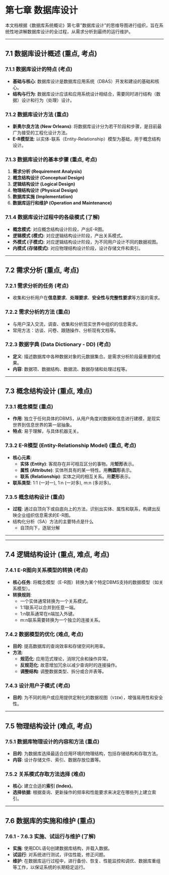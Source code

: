 # 第七章 数据库设计

本文档根据《数据库系统概论》第七章"数据库设计"的思维导图进行组织，旨在系统性地讲解数据库设计的全过程，从需求分析到最终的运行维护。

---

## 7.1 数据库设计概述 (重点, 考点)

### 7.1.1 数据库设计的特点 (考点)
- **基础与核心**: 数据库设计是数据库应用系统（DBAS）开发和建设的基础和核心。
- **结构与行为**: 数据库设计应该和应用系统设计相结合，需要同时进行结构（数据）设计和行为（处理）设计。

### 7.1.2 数据库设计方法 (重点)
- **新奥尔良方法 (New Orleans)**: 将数据库设计分为若干阶段和步骤，是目前最广为接受的工程化设计方法。
- **E-R模型法**: 以实体-联系（Entity-Relationship）模型为基础，用于概念结构设计。

### 7.1.3 数据库设计的基本步骤 (重点, 考点)
1.  **需求分析 (Requirement Analysis)**
2.  **概念结构设计 (Conceptual Design)**
3.  **逻辑结构设计 (Logical Design)**
4.  **物理结构设计 (Physical Design)**
5.  **数据库实施 (Implementation)**
6.  **数据库运行和维护 (Operation and Maintenance)**

### 7.1.4 数据库设计过程中的各级模式 (了解)
- **概念模式**: 对应概念结构设计阶段，产出E-R图。
- **逻辑模式 (模式)**: 对应逻辑结构设计阶段，产出关系模式。
- **外模式 (子模式)**: 对应逻辑结构设计阶段，为不同用户设计不同的数据视图。
- **内模式 (存储模式)**: 对应物理结构设计阶段，设计存储文件和索引。

---

## 7.2 需求分析 (重点, 考点)

### 7.2.1 需求分析的任务 (考点)
- 收集和分析用户在**信息要求**、**处理要求**、**安全性与完整性要求**等方面的需求。

### 7.2.2 需求分析的方法 (重点)
- 与用户深入交流，调查、收集和分析现实世界中组织的信息需求。
- 常用方法：访谈、问卷、跟随操作、分析现有文档等。

### 7.2.3 数据字典 (Data Dictionary - DD) (考点)
- **定义**: 描述数据库中各种数据对象的元数据集合。是需求分析阶段最重要的成果。
- **内容**: 数据项、数据结构、数据流、数据存储和处理过程等。

---

## 7.3 概念结构设计 (重点, 难点)

### 7.3.1 概念模型 (重点)
- **作用**: 独立于任何具体的DBMS，从用户角度对数据和信息进行建模，是现实世界到信息世界的第一层抽象。
- **特点**: 易于理解，与具体机器无关。

### 7.3.2 E-R模型 (Entity-Relationship Model) (重点, 考点)
- **核心元素**:
    - **实体 (Entity)**: 客观存在并可相互区分的事物。用**矩形**表示。
    - **属性 (Attribute)**: 实体所具有的某一特性。用**椭圆形**表示。
    - **联系 (Relationship)**: 实体之间的相互关系。用**菱形**表示。
- **联系类型**: 1:1 (一对一), 1:n (一对多), m:n (多对多)。

### 7.3.5 概念结构设计 (重点)
- **过程**: 通过自顶向下或自底向上的方法，识别出实体、属性和联系，构建出反映企业组织信息需求的E-R图。
-  结构化分析（SA）方法的主要特点是什么
	- 自顶向下，逐层分解
****
---

## 7.4 逻辑结构设计 (重点, 难点, 考点)

### 7.4.1 E-R图向关系模型的转换 (考点)
- **核心任务**: 将概念模型（E-R图）转换为某个特定DBMS支持的数据模型（如关系模型）。
- **转换规则**:
    - 一个实体通常转换为一个关系模式。
    - 1:1联系可以合并到任意一端。
    - 1:n联系通常在n端加入外键。
    - m:n联系需要转换为一个独立的连接关系。

### 7.4.2 数据模型的优化 (难点, 考点)
- **目的**: 提高数据库的查询效率和存储空间利用率。
- **方法**:
    - **规范化**: 应用范式理论，消除冗余和操作异常。
    - **反规范化**: 故意增加冗余以减少查询时的连接操作。
    - **调整结构**: 调整数据类型、拆分或合并表等。

### 7.4.3 设计用户子模式 (考点)
- **目的**: 为不同的用户或应用提供定制化的数据视图（`VIEW`），增强易用性和安全性。

---

## 7.5 物理结构设计 (难点, 考点)

### 7.5.1 数据库物理设计的内容和方法 (重点)
- **目的**: 为数据库选择最适合应用环境的物理结构，包括存储结构和存取方法。
- **内容**: 设计存储文件、索引、数据存放位置等。

### 7.5.2 关系模式存取方法选择 (难点)
- **核心**: 建立合适的**索引 (Index)**。
- **选择依据**: 根据查询、更新操作的频率和性能要求来决定在哪些列上建立索引。

---

## 7.6 数据库的实施和维护 (重点)

### 7.6.1 - 7.6.3 实施、试运行与维护 (了解)
- **实施**: 使用DDL语句创建数据库结构，并载入数据。
- **试运行**: 对系统进行测试，评估性能，修正问题。
- **维护**: 在数据库运行过程中，进行备份、恢复、性能监控和调优、数据库重组等工作，以保证系统的长期稳定运行。 